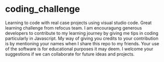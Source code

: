 # coding_challenge
Learning to code with real case projects using visual studio code. Great learning challenge from refocus team. 
I am encouragung generous developers to contribute to my learning journey by giving me tips in coding particularly in Javascript.
My way of giving you credits to your contribution is by mentioning your names when I share this repo to my friends.
Your use of the software is for educational purposes it may deem.
I welcome your suggestions if we can collaborate for future ideas and projects.
